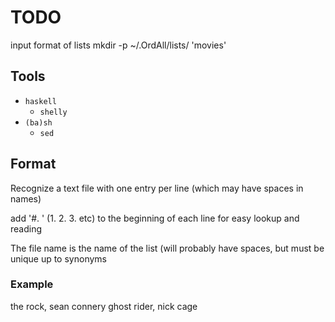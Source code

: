 # TODO
input format of lists
mkdir -p ~/.OrdAll/lists/
'movies'

## Tools

* `haskell`
    * `shelly`
* `(ba)sh`
    * `sed`

## Format

Recognize a text file with one entry per line (which may have spaces in names)

add '#. ' (1. 2. 3. etc) to the beginning of each line for easy lookup and
reading

The file name is the name of the list (will probably have spaces, but must be
unique up to synonyms

### Example

the rock, sean connery
ghost rider, nick cage



